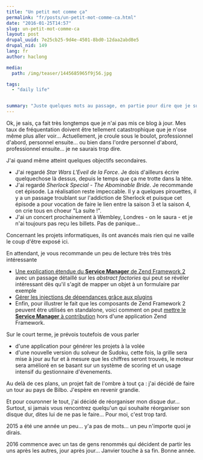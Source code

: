 ```yaml
---
title: "Un petit mot comme ça"
permalink: "fr/posts/un-petit-mot-comme-ca.html"
date: "2016-01-25T14:57"
slug: un-petit-mot-comme-ca
layout: post
drupal_uuid: 7e25cb25-9d4e-4501-8bd0-12daa2abd8e5
drupal_nid: 149
lang: fr
author: haclong

media:
  path: /img/teaser/1445685965f9j56.jpg

tags:
  - "daily life"


summary: "Juste quelques mots au passage, en partie pour dire que je suis toujours de ce monde."
---
```


Ok, je sais, ça fait très longtemps que je n'ai pas mis ce blog à jour. Mes taux de fréquentation doivent être tellement catastrophique que je n'ose même plus aller voir... Actuellement, je croule sous le boulot, professionnel d'abord, personnel ensuite... ou bien dans l'ordre personnel d'abord, professionnel ensuite... je ne saurais trop dire.

J'ai quand même atteint quelques objectifs secondaires.

- J'ai regardé *Star Wars L'Eveil de la Force*. Je dois d'ailleurs écrire quelquechose là dessus, depuis le temps que ça me trotte dans la tête.
- J'ai regardé *Sherlock Special - The Abominable Bride*. Je recommande cet épisode. La réalisation reste impeccable. Il y a quelques pirouettes, il y a un passage troublant sur l'addiction de Sherlock et puisque cet épisode a pour vocation de faire le lien entre la saison 3 et la saison 4, on crie tous en choeur "La suite !".
- J'ai un concert prochainement à Wembley, Londres - on le saura - et je n'ai toujours pas reçu les billets. Pas de panique...

Concernant les projets informatiques, ils ont avancés mais rien qui ne vaille le coup d'être exposé ici.

En attendant, je vous recommande un peu de lecture très très très intéressante

- <a href="http://blog.alejandrocelaya.com/2014/10/09/advanced-usage-of-service-manager-in-zend-framework-2/">Une explication étendue du **Service Manager** de Zend Framework 2</a> avec un passage détaillé sur les *abstract factories* qui peut se révéler intéressant dès qu'il s'agit de mapper un objet à un formulaire par exemple
- <a href="http://blog.alejandrocelaya.com/2015/12/31/improve-dependency-injection-in-php-apps-with-zend-framework-plugin-managers/" target="_blank">Gérer les injections de dépendances grâce aux plugins</a>
- Enfin, pour illustrer le fait que les composants de Zend Framework 2 peuvent être utilisés en standalone, voici comment on peut <a href="http://blog.alejandrocelaya.com/2015/02/06/managing-objects-creation-and-dependency-injection-with-zend-service-manager/" target="_blank">mettre le **Service Manager** à contribution</a> hors d'une application Zend Framework.

Sur le court terme, je prévois toutefois de vous parler

- d'une application pour générer les projets à la volée
- d'une nouvelle version du solveur de Sudoku, cette fois, la grille sera mise à jour au fur et à mesure que les chiffres seront trouvés, le moteur sera amélioré en se basant sur un système de scoring et un usage intensif du gestionnaire d'évenements.

Au delà de ces plans, un projet fait de l'ombre à tout ça : j'ai décidé de faire un tour au pays de Bilbo. J'espère en revenir grandie.

Et pour couronner le tout, j'ai décidé de réorganiser mon disque dur... Surtout, si jamais vous rencontrez quelqu'un qui souhaite réorganiser son disque dur, dites lui de ne pas le faire... Pour moi, c'est trop tard.

2015 a été une année un peu... y'a pas de mots... un peu n'importe quoi je dirais.

2016 commence avec un tas de gens renommés qui décident de partir les uns après les autres, jour après jour... Janvier touche à sa fin. Bonne année.

